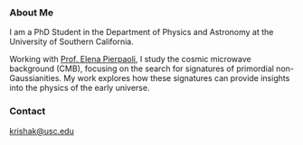 ### About Me

I am a PhD Student in the Department of Physics and Astronomy at the University of Southern California.


Working with [Prof. Elena Pierpaoli](https://dornsife.usc.edu/elena-pierpaolis-web-page/), I study the cosmic microwave background (CMB), focusing on the search for signatures of primordial non-Gaussianities. My work explores how these signatures can provide insights into the physics of the early universe.


<!---
### Publications  
-->

### Contact
krishak@usc.edu

